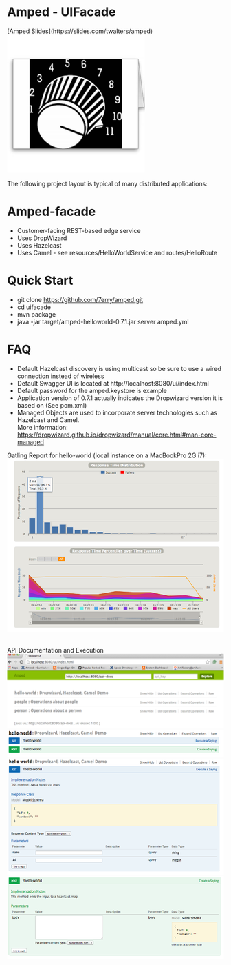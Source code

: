 <h1>Amped - UIFacade</h1>
[Amped Slides](https://slides.com/twalters/amped)

<img src="https://raw.githubusercontent.com/7erry/amped/master/master/docs/images/amped-logo.jpg" height="320" width="320"/>

 
The following project layout is typical of many distributed applications: 

Amped-facade
============
* Customer-facing REST-based edge service
* Uses DropWizard
* Uses Hazelcast
* Uses Camel - see resources/HelloWorldService and routes/HelloRoute

Quick Start
===========
*  git clone https://github.com/7erry/amped.git
*  cd uifacade
*  mvn package
*  java -jar target/amped-helloworld-0.7.1.jar server amped.yml 

FAQ
==========
* Default Hazelcast discovery is using multicast so be sure to use a wired connection instead of wireless
* Default Swagger UI is located at http://localhost:8080/ui/index.html
* Default password for the amped.keystore is example
* Application version of 0.7.1 actually indicates the Dropwizard version it is based on (See pom.xml)
* Managed Objects are used to incorporate server technologies such as Hazelcast and Camel.
<br/> More information: https://dropwizard.github.io/dropwizard/manual/core.html#man-core-managed

Gatling Report for hello-world (local instance on a MacBookPro 2G i7):
<br/>
<img src="https://github.com/7erry/amped/blob/master/master/docs/images/1000Users.png"/>


<br/>
API Documentation and Execution
<br/>
<img src="https://github.com/7erry/amped/blob/master/master/docs/images/hw1.png"/>
<img src="https://github.com/7erry/amped/blob/master/master/docs/images/hw2.png"/>
<img src="https://github.com/7erry/amped/blob/master/master/docs/images/hw3.png"/>
<img src="https://github.com/7erry/amped/blob/master/master/docs/images/hw4.png"/>

